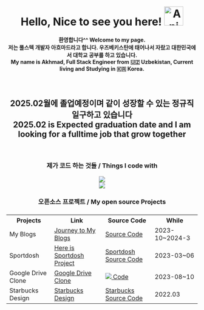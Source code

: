 <div align="center">
  <h1 > Hello, Nice to see you here! <img src="https://iam-weijie.github.io/wave/hand-emoji.svg" alt="Animated Emoji" width="50" height="50"> </h1>

<!-- const graduate = "2025.02" -->
<h4 >
  환영합니다^^
  Welcome to my page. 
  </br>
  저는 풀스텍 개발자 아흐마드라고 합니다. 우즈베키스탄에 태어나서 자랐고 대한민국에서 대학교 공부를 하고 있습니다. 
  </br>
  My name is Akhmad, Full Stack Engineer from 🇺🇿 Uzbekistan, Current living and Studying in 🇰🇷 Korea. 
</h4>
</br>
<h2>2025.02월에 졸업예정이며 같이 성장할 수 있는 정규직 일구하고 있습니다 </br> 2025.02 is Expected graduation date and I am looking for a fulltime job that grow together </h2>
</br>
  
<h3>제가 코드 하는 것들 / Things I code with</h3>


<p>
  <a href="https://skillicons.dev">
    <img src="https://skillicons.dev/icons?i=nestjs,git,c,mongodb,npm,python,tailwindcss,go&perline=8" /> </br>
    <img src="https://skillicons.dev/icons?i=typescript,react,nextjs,javascript,sass,graphql,nodejs,redux&perline=8" />
  </a>
</p>

<h3 >오픈소스 프로젝트 / My open source Projects<h3/>
<table style="width:100%">
  <tr>
    <th>Projects</th>
    <th>Link</th>
    <th>Source Code</th>
    <th>While</th>
  </tr>
  <tr>
    <td>My Blogs</td>
    <td>
      <a href="https://akhmads-blog-web.vercel.app/">
        Journey to My Blogs
      </a>
    </td>
    <td>
      <a href="https://github.com/AkhmadKholmurodov/MyBlogWeb">
         Source Code
      <a/>
    </td>
    <td>2023-10~2024-3</td>
  </tr>
  <tr>
    <td>Sportdosh</td>
    <td><a href="https://sportdosh.vercel.app/">Here is Sportdosh Project<a/></td>
    <td><a href="https://github.com/AkhmadKholmurodov/sportdosh">Sportdosh Source Code<a/></td>
    <td>2023-03~06</td>
  </tr>
   <tr>
    <td>Google Drive Clone</td>
    <td><a href="https://my-drive-pi.vercel.app/">Google Drive Clone</a></td>
    <td>
      <a href="https://github.com/AkhmadKholmurodov/my-drive">
        <img src="https://img.shields.io/badge/Google_Cloud-4285F4?style=for-the-badge&logo=google-cloud&logoColor=white"/> Code
      <a/>
    </td>
    <td>2023-08~10</td>
  </tr>
   <tr>
    <td>Starbucks Design</td>
    <td><a href="https://starbucks-chi-one.vercel.app/">Starbucks Design<a/></td>
    <td><a href="https://github.com/AkhmadKholmurodov/StarBucks-Coffee">Starbucks Source Code<a/></td>
    <td>2022.03</td>
  </tr>
</table>


<!--
**AkhmadKholmurodov/AkhmadKholmurodov** is a ✨ _special_ ✨ repository because its `README.md` (this file) appears on your GitHub profile.

Here are some ideas to get you started:

- 🔭 I’m currently working on ...
- 🌱 I’m currently learning ...
- 👯 I’m looking to collaborate on ...
- 🤔 I’m looking for help with ...
- 💬 Ask me about ...
- 📫 How to reach me: ...
- 😄 Pronouns: ...
- ⚡ Fun fact: ...
-->

</div>
